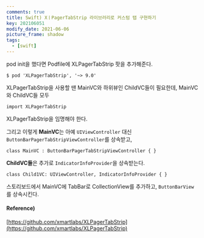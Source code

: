 ```yaml
---
comments: true
title: Swift) XㅣPagerTabStrip 라이브러리로 커스텀 탭 구현하기
key: 202106051
modify_date: 2021-06-06
picture_frame: shadow
tags:
  - [swift]
---
```

 
pod init을 했다면 Podfile에 XLPagerTabStrip 팟을 추가해준다.   
```
$ pod 'XLPagerTabStrip', '~> 9.0'
```
 
XLPagerTabStrip을 사용할 땐 MainVC와 하위뷰인 ChildVC들이 필요한데, MainVC와 ChildVC들 모두   
```
import XLPagerTabStrip
```
XLPagerTabStrip을 임명해야 한다.
 
그리고 이렇게 **MainVC**는 아예 `UIViewController` 대신 `ButtonBarPagerTabStripViewController`를 상속받고,   
```
class MainVC : ButtonBarPagerTabStripViewController { }
```
 
**ChildVC들**은 추가로 `IndicatorInfoProvider`을 상속받는다.   
```
class Child1VC: UIViewController, IndicatorInfoProvider { }
```
 
스토리보드에서 MainVC에 TabBar로 CollectionView를 추가하고, `ButtonBarView`를 상속시킨다.   


 
#### Reference)
 
[https://github.com/xmartlabs/XLPagerTabStrip](https://github.com/xmartlabs/XLPagerTabStrip)
